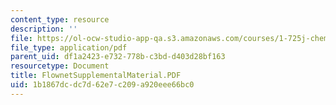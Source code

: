 ```yaml
---
content_type: resource
description: ''
file: https://ol-ocw-studio-app-qa.s3.amazonaws.com/courses/1-725j-chemicals-in-the-environment-fate-and-transport-fall-2004/1b1867dcdc7d62e7c209a920eee66bc0_FlownetSupplementalMaterial.PDF
file_type: application/pdf
parent_uid: df1a2423-e732-778b-c3bd-d403d28bf163
resourcetype: Document
title: FlownetSupplementalMaterial.PDF
uid: 1b1867dc-dc7d-62e7-c209-a920eee66bc0
---
```

